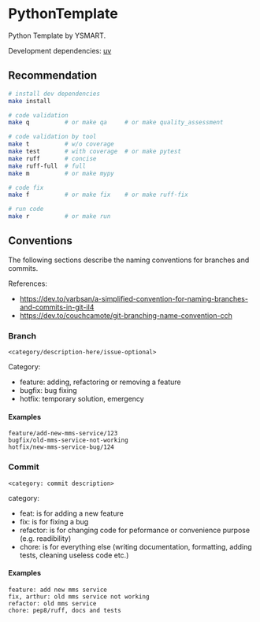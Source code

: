 # PythonTemplate

Python Template by YSMART.

Development dependencies: [uv](https://github.com/astral-sh/uv)

## Recommendation

```bash
# install dev dependencies
make install

# code validation
make q          # or make qa     # or make quality_assessment

# code validation by tool
make t          # w/o coverage
make test       # with coverage  # or make pytest
make ruff       # concise
make ruff-full  # full
make m          # or make mypy

# code fix
make f          # or make fix    # or make ruff-fix

# run code
make r          # or make run
```

## Conventions

The following sections describe the naming conventions for branches and commits.

References:

- https://dev.to/varbsan/a-simplified-convention-for-naming-branches-and-commits-in-git-il4
- https://dev.to/couchcamote/git-branching-name-convention-cch

### Branch

`<category/description-here/issue-optional>`

Category:

- feature: adding, refactoring or removing a feature
- bugfix: bug fixing
- hotfix: temporary solution, emergency

#### Examples

```
feature/add-new-mms-service/123
bugfix/old-mms-service-not-working
hotfix/new-mms-service-bug/124
```

### Commit

`<category: commit description>`

category:

- feat: is for adding a new feature
- fix: is for fixing a bug
- refactor: is for changing code for peformance or convenience purpose (e.g. readibility)
- chore: is for everything else (writing documentation, formatting, adding tests, cleaning useless code etc.)

#### Examples

```
feature: add new mms service
fix, arthur: old mms service not working
refactor: old mms service
chore: pep8/ruff, docs and tests
```
